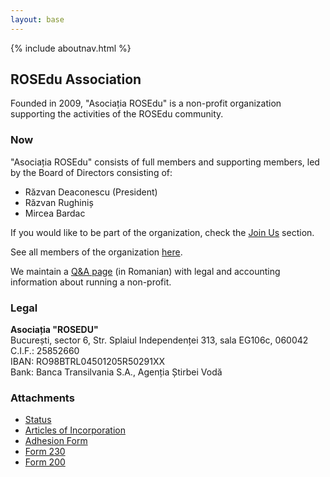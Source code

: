 ```yaml
---
layout: base
---
```


{% include aboutnav.html %}

## ROSEdu Association

Founded in 2009, "Asociația ROSEdu" is a non-profit organization supporting the activities of the ROSEdu community.

### Now

"Asociația ROSEdu" consists of full members and supporting members, led by the Board of Directors consisting of:

 * Răzvan Deaconescu (President)
 * Răzvan Rughiniș
 * Mircea Bardac

If you would like to be part of the organization, check the [Join Us][aboutus] section.

See all members of the organization [here](https://docs.google.com/spreadsheet/pub?key=0Ai6_as_hLrdodHp5dGczTlNlLUtHNUVMT3NJMFJBMmc&output=html).

We maintain a [Q&A page][qa] (in Romanian) with legal and accounting information about running a non-profit.

[qa]: http://rosedu.github.com/legal-qa/qa.html
[aboutus]: {{site.basepath}}aboutus#joinus

### Legal

**Asociația "ROSEDU"** <br />
București, sector 6, Str. Splaiul Independenței 313, sala EG106c, 060042 <br />
C.I.F.: 25852660 <br />
IBAN: RO98BTRL04501205R50291XX <br />
Bank: Banca Transilvania S.A., Agenția Știrbei Vodă <br />

### Attachments

 * [Status]({{site.basepath}}files/Asociatia_ROSEdu_Statut.pdf)
 * [Articles of Incorporation]({{site.basepath}}files/Asociatia_ROSEdu_Act_Constitutiv.pdf)
 * [Adhesion Form]({{site.basepath}}files/Asociatia-ROSEdu_Formular-de-adeziune.pdf)
 * [Form 230]({{site.basepath}}files/Decl_230_ROSEdu.pdf)
 * [Form 200]({{site.basepath}}files/Decl_200_ROSEdu.pdf)
